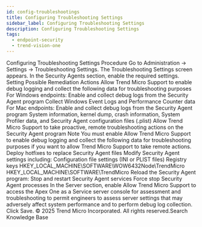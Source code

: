 ```yaml
---
id: config-troubleshootings
title: Configuring Troubleshooting Settings
sidebar_label: Configuring Troubleshooting Settings
description: Configuring Troubleshooting Settings
tags:
  - endpoint-security
  - trend-vision-one
---
```


 Configuring Troubleshooting Settings Procedure Go to Administration → Settings → Troubleshooting Settings. The Troubleshooting Settings screen appears. In the Security Agents section, enable the required settings. Setting Possible Remediation Actions Allow Trend Micro Support to enable debug logging and collect the following data for troubleshooting purposes For Windows endpoints: Enable and collect debug logs from the Security Agent program Collect Windows Event Logs and Performance Counter data For Mac endpoints: Enable and collect debug logs from the Security Agent program System information, kernel dump, crash information, System Profiler data, and Security Agent configuration files (.plist) Allow Trend Micro Support to take proactive, remote troubleshooting actions on the Security Agent program Note You must enable Allow Trend Micro Support to enable debug logging and collect the following data for troubleshooting purposes if you want to allow Trend Micro Support to take remote actions. Deploy hotfixes to replace Security Agent files Modify Security Agent settings including: Configuration file settings (INI or PLIST files) Registry keys HKEY_LOCAL_MACHINE\SOFTWARE\WOW6432Node\TrendMicro HKEY_LOCAL_MACHINE\SOFTWARE\TrendMicro Reload the Security Agent program: Stop and restart Security Agent services Force stop Security Agent processes In the Server section, enable Allow Trend Micro Support to access the Apex One as a Service server console for assessment and troubleshooting to permit engineers to assess server settings that may adversely affect system performance and to perform debug log collection. Click Save. © 2025 Trend Micro Incorporated. All rights reserved.Search Knowledge Base